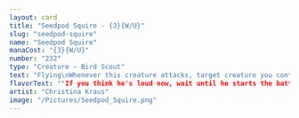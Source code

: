 ```yaml
---
layout: card
title: "Seedpod Squire - {3}{W/U}"
slug: "seedpod-squire"
name: "Seedpod Squire"
manaCost: "{3}{W/U}"
number: "232"
type: "Creature — Bird Scout"
text: "Flying\nWhenever this creature attacks, target creature you control without flying gets +1/+1 until end of turn."
flavorText: ""If you think he's loud now, wait until he starts the battle song."\n—Clement, pessimistic adventurer"
artist: "Christina Kraus"
image: "/Pictures/Seedpod_Squire.png"
---
```


